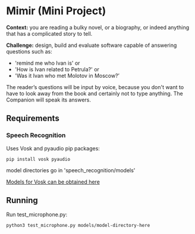 # Mimir (Mini Project)
__Context:__ you are reading a bulky novel, or a biography, or indeed anything that has a complicated story to tell.

__Challenge:__ design, build and evaluate software capable of
answering questions such as:

* 'remind me who Ivan is' or
* 'How is Ivan related to Petrula?' or
* 'Was it Ivan who met Molotov in Moscow?’

The reader’s questions will be input by voice, because you don't want
to have to look away from the book and certainly not to type
anything. The Companion will speak its answers.

## Requirements
### Speech Recognition
Uses Vosk and pyaudio pip packages:
```
pip install vosk pyaudio
```
model directories go in 'speech_recognition/models'

[Models for Vosk can be obtained here](https://alphacephei.com/vosk/models)

## Running 
Run test_microphone.py:
```    
python3 test_microphone.py models/model-directory-here
```